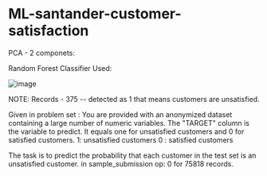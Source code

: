 # ML-santander-customer-satisfaction


PCA - 2 componets:

Random Forest Classifier Used:

![image](https://user-images.githubusercontent.com/68188457/119265515-af304780-bc04-11eb-84df-1f771b0283e7.png)

NOTE:
Records - 375 -- detected as 1 that means customers are unsatisfied.


Given in problem set :
You are provided with an anonymized dataset containing a large number of numeric variables. The "TARGET" column is the variable to predict. It equals one for unsatisfied customers and 0 for satisfied customers.
1: unsatisfied customers
0 : satisfied customers
    
The task is to predict the probability that each customer in the test set is an unsatisfied customer.
in sample_submission op: 0 for 75818 records.

